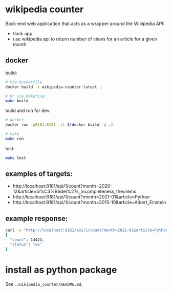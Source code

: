# wikipedia counter

Back-end web application that acts as a wrapper around the Wikipedia API:

* flask app
* use wikipedia api to return number of views for an article for a given month


## docker

build:

```bash
# Via Dockerfile
docker build -t wikipedia-counter:latest .

# Or via Makefile:
make build
```

build and run for dev:

```bash
# docker
docker run -p8181:8181 -it $(docker build -q .)

# make
make run
```

test:

```bash
make test
```

## examples of targets:

- http://localhost:8181/api/1/count?month=2020-12&article=G%C3%B6del%27s_incompleteness_theorems
- http://localhost:8181/api/1/count?month=2021-01&article=Python 
- http://localhost:8181/api/1/count?month=2015-10&article=Albert_Einstein

## example response:

```bash
curl -s "http://localhost:8181/api/1/count?month=2021-01&article=Python" | jq .
{
  "count": 14423,
  "status": "ok"
}
```


# install as python package

See `./wikipedia_counter/README.md`.
